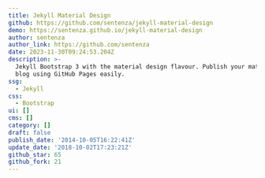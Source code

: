```yaml
---
title: Jekyll Material Design
github: https://github.com/sentenza/jekyll-material-design
demo: https://sentenza.github.io/jekyll-material-design
author: sentenza
author_link: https://github.com/sentenza
date: 2023-11-30T09:24:53.204Z
description: >-
  Jekyll Bootstrap 3 with the material design flavour. Publish your materialized
  blog using GitHub Pages easily.
ssg:
  - Jekyll
css:
  - Bootstrap
ui: []
cms: []
category: []
draft: false
publish_date: '2014-10-05T16:22:41Z'
update_date: '2018-10-02T17:23:21Z'
github_star: 65
github_fork: 21
---
```


